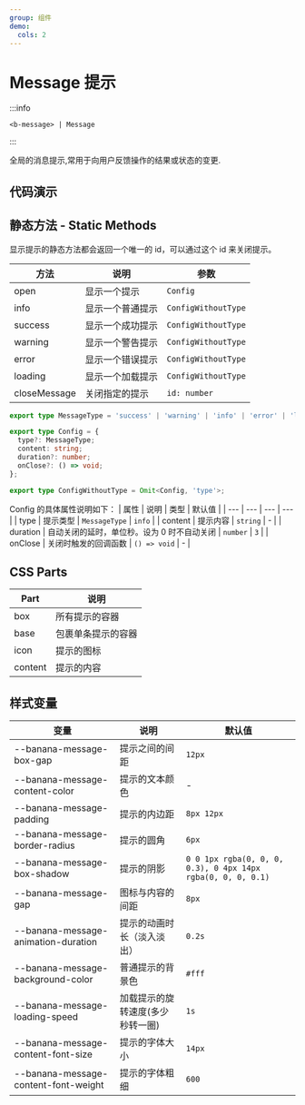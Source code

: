 ```yaml
---
group: 组件
demo:
  cols: 2
---
```


# Message 提示

:::info

```
<b-message> | Message
```

:::

全局的消息提示,常用于向用户反馈操作的结果或状态的变更.

## 代码演示

<code src="./demos/basicUsage.tsx"></code>
<code src="./demos/type.tsx"></code>
<code src="./demos/duration.tsx"></code>
<code src="./demos/loading.tsx"></code>

## 静态方法 - Static Methods

显示提示的静态方法都会返回一个唯一的 id，可以通过这个 id 来关闭提示。

| 方法         | 说明             | 参数                |
| ------------ | ---------------- | ------------------- |
| open         | 显示一个提示     | `Config`            |
| info         | 显示一个普通提示 | `ConfigWithoutType` |
| success      | 显示一个成功提示 | `ConfigWithoutType` |
| warning      | 显示一个警告提示 | `ConfigWithoutType` |
| error        | 显示一个错误提示 | `ConfigWithoutType` |
| loading      | 显示一个加载提示 | `ConfigWithoutType` |
| closeMessage | 关闭指定的提示   | `id: number`        |

```ts
export type MessageType = 'success' | 'warning' | 'info' | 'error' | 'loading';

export type Config = {
  type?: MessageType;
  content: string;
  duration?: number;
  onClose?: () => void;
};

export type ConfigWithoutType = Omit<Config, 'type'>;
```

Config 的具体属性说明如下：
| 属性 | 说明 | 类型 | 默认值 |
| --- | --- | --- | --- |
| type | 提示类型 | `MessageType` | `info` |
| content | 提示内容 | `string` | - |
| duration | 自动关闭的延时，单位秒。设为 0 时不自动关闭 | `number` | `3` |
| onClose | 关闭时触发的回调函数 | `() => void` | - |

## CSS Parts

| Part    | 说明               |
| ------- | ------------------ |
| box     | 所有提示的容器     |
| base    | 包裹单条提示的容器 |
| icon    | 提示的图标         |
| content | 提示的内容         |

## 样式变量

| 变量                                 | 说明                             | 默认值                                                      |
| ------------------------------------ | -------------------------------- | ----------------------------------------------------------- |
| --banana-message-box-gap             | 提示之间的间距                   | `12px`                                                      |
| --banana-message-content-color       | 提示的文本颜色                   | -                                                           |
| --banana-message-padding             | 提示的内边距                     | `8px 12px`                                                  |
| --banana-message-border-radius       | 提示的圆角                       | `6px`                                                       |
| --banana-message-box-shadow          | 提示的阴影                       | `0 0 1px rgba(0, 0, 0, 0.3), 0 4px 14px rgba(0, 0, 0, 0.1)` |
| --banana-message-gap                 | 图标与内容的间距                 | `8px`                                                       |
| --banana-message-animation-duration  | 提示的动画时长（淡入淡出）       | `0.2s`                                                      |
| --banana-message-background-color    | 普通提示的背景色                 | `#fff`                                                      |
| --banana-message-loading-speed       | 加载提示的旋转速度(多少秒转一圈) | `1s`                                                        |
| --banana-message-content-font-size   | 提示的字体大小                   | `14px`                                                      |
| --banana-message-content-font-weight | 提示的字体粗细                   | `600`                                                       |
